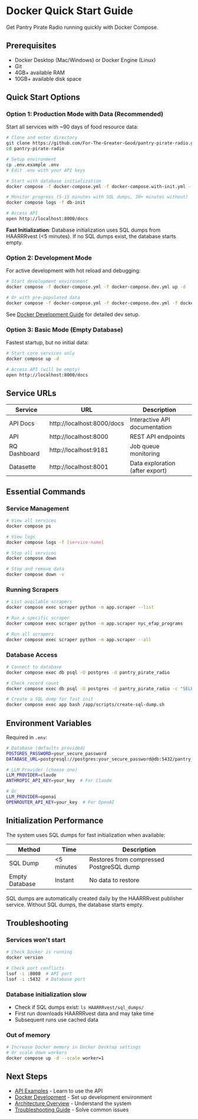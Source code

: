 # Docker Quick Start Guide

Get Pantry Pirate Radio running quickly with Docker Compose.

## Prerequisites

- Docker Desktop (Mac/Windows) or Docker Engine (Linux)
- Git
- 4GB+ available RAM
- 10GB+ available disk space

## Quick Start Options

### Option 1: Production Mode with Data (Recommended)

Start all services with ~90 days of food resource data:

```bash
# Clone and enter directory
git clone https://github.com/For-The-Greater-Good/pantry-pirate-radio.git
cd pantry-pirate-radio

# Setup environment
cp .env.example .env
# Edit .env with your API keys

# Start with database initialization
docker compose -f docker-compose.yml -f docker-compose.with-init.yml --profile with-init up -d

# Monitor progress (5-15 minutes with SQL dumps, 30+ minutes without)
docker compose logs -f db-init

# Access API
open http://localhost:8000/docs
```

**Fast Initialization**: Database initialization uses SQL dumps from HAARRRvest (<5 minutes). If no SQL dumps exist, the database starts empty.

### Option 2: Development Mode

For active development with hot reload and debugging:

```bash
# Start development environment
docker compose -f docker-compose.yml -f docker-compose.dev.yml up -d

# Or with pre-populated data
docker compose -f docker-compose.yml -f docker-compose.dev.yml -f docker-compose.with-init.yml --profile with-init up -d
```

See [Docker Development Guide](docker-development.md) for detailed dev setup.

### Option 3: Basic Mode (Empty Database)

Fastest startup, but no initial data:

```bash
# Start core services only
docker compose up -d

# Access API (will be empty)
open http://localhost:8000/docs
```

## Service URLs

| Service | URL | Description |
|---------|-----|-------------|
| API Docs | http://localhost:8000/docs | Interactive API documentation |
| API | http://localhost:8000 | REST API endpoints |
| RQ Dashboard | http://localhost:9181 | Job queue monitoring |
| Datasette | http://localhost:8001 | Data exploration (after export) |

## Essential Commands

### Service Management

```bash
# View all services
docker compose ps

# View logs
docker compose logs -f [service-name]

# Stop all services
docker compose down

# Stop and remove data
docker compose down -v
```

### Running Scrapers

```bash
# List available scrapers
docker compose exec scraper python -m app.scraper --list

# Run a specific scraper
docker compose exec scraper python -m app.scraper nyc_efap_programs

# Run all scrapers
docker compose exec scraper python -m app.scraper --all
```

### Database Access

```bash
# Connect to database
docker compose exec db psql -U postgres -d pantry_pirate_radio

# Check record count
docker compose exec db psql -U postgres -d pantry_pirate_radio -c "SELECT COUNT(*) FROM organization;"

# Create a SQL dump for fast init
docker compose exec app bash /app/scripts/create-sql-dump.sh
```

## Environment Variables

Required in `.env`:

```bash
# Database (defaults provided)
POSTGRES_PASSWORD=your_secure_password
DATABASE_URL=postgresql://postgres:your_secure_password@db:5432/pantry_pirate_radio

# LLM Provider (choose one)
LLM_PROVIDER=claude
ANTHROPIC_API_KEY=your_key  # For Claude

# Or
LLM_PROVIDER=openai
OPENROUTER_API_KEY=your_key  # For OpenAI
```

## Initialization Performance

The system uses SQL dumps for fast initialization when available:

| Method | Time | Description |
|--------|------|-------------|
| SQL Dump | <5 minutes | Restores from compressed PostgreSQL dump |
| Empty Database | Instant | No data to restore |

SQL dumps are automatically created daily by the HAARRRvest publisher service. Without SQL dumps, the database starts empty.

## Troubleshooting

### Services won't start
```bash
# Check Docker is running
docker version

# Check port conflicts
lsof -i :8000  # API port
lsof -i :5432  # Database port
```

### Database initialization slow
- Check if SQL dumps exist: `ls HAARRRvest/sql_dumps/`
- First run downloads HAARRRvest data and may take time
- Subsequent runs use cached data

### Out of memory
```bash
# Increase Docker memory in Docker Desktop settings
# Or scale down workers
docker compose up -d --scale worker=1
```

## Next Steps

- [API Examples](api-examples.md) - Learn to use the API
- [Docker Development](docker-development.md) - Set up development environment
- [Architecture Overview](architecture.md) - Understand the system
- [Troubleshooting Guide](troubleshooting.md) - Solve common issues